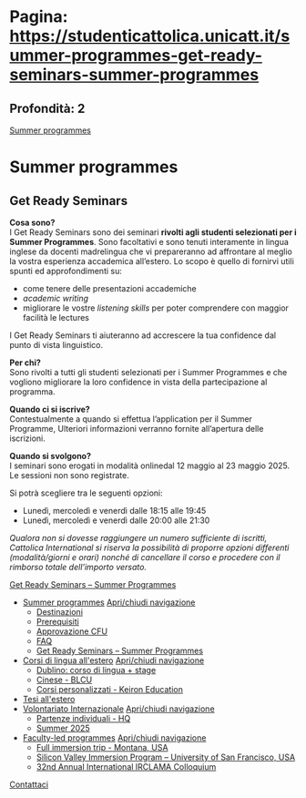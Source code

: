 # Pagina: https://studenticattolica.unicatt.it/summer-programmes-get-ready-seminars-summer-programmes

## Profondità: 2

[Summer programmes](summer-programs-e-corsi-di-lingua-summer-programs)



# Summer programmes

## Get Ready Seminars

**Cosa sono?**  
I Get Ready Seminars sono dei seminari **rivolti agli studenti selezionati per i Summer Programmes**. Sono facoltativi e sono tenuti interamente in lingua inglese da docenti madrelingua che vi prepareranno ad affrontare al meglio la vostra esperienza accademica all’estero. Lo scopo è quello di fornirvi utili spunti ed approfondimenti su:

* come tenere delle presentazioni accademiche
* *academic writing*
* migliorare le vostre *listening skills* per poter comprendere con maggior facilità le lectures

I Get Ready Seminars ti aiuteranno ad accrescere la tua confidence dal punto di vista linguistico.

**Per chi?**  
Sono rivolti a tutti gli studenti selezionati per i Summer Programmes e che vogliono migliorare la loro confidence in vista della partecipazione al programma.

**Quando ci si iscrive?**  
Contestualmente a quando si effettua l’application per il Summer Programme, Ulteriori informazioni verranno fornite all’apertura delle iscrizioni.

**Quando si svolgono?**  
I seminari sono erogati in modalità onlinedal 12 maggio al 23 maggio 2025. Le sessioni non sono registrate.

Si potrà scegliere tra le seguenti opzioni:

* Lunedì, mercoledì e venerdì dalle 18:15 alle 19:45
* Lunedì, mercoledì e venerdì dalle 20:00 alle 21:30

*Qualora non si dovesse raggiungere un numero sufficiente di iscritti, Cattolica International si riserva la possibilità di proporre opzioni differenti (modalità/giorni e orari) nonché di cancellare il corso e procedere con il rimborso totale dell’importo versato.*

[Get Ready Seminars – Summer Programmes](#submenu__wrapper "Get Ready Seminars – Summer Programmes ")

* [Summer programmes](summer-programs-e-corsi-di-lingua-summer-programs "Summer programmes")
  [Apri/chiudi navigazione](#asub-20afc0c6-fd0a-4a76-8c7b-e14f646f3438 "Apri/chiudi navigazione")
  + [Destinazioni](summer-programs-destinazioni "Destinazioni")
  + [Prerequisiti](summer-programs-prerequisiti "Prerequisiti")
  + [Approvazione CFU](informazioni-utili-approvazione-esami "Approvazione CFU")
  + [FAQ](summer-programs-faq "FAQ")
  + [Get Ready Seminars – Summer Programmes](summer-programmes-get-ready-seminars-summer-programmes "Get Ready Seminars – Summer Programmes ")
* [Corsi di lingua all'estero](summer-programs-e-corsi-di-lingua-corsi-di-lingua-all-estero "Corsi di lingua all'estero")
  [Apri/chiudi navigazione](#asub-16d3a189-ddff-494d-87d2-efc492c36f89 "Apri/chiudi navigazione")
  + [Dublino: corso di lingua + stage](corsi-di-lingua-all-estero-dublino-corso-di-lingua-stage "Dublino: corso di lingua + stage")
  + [Cinese - BLCU](corsi-di-lingua-all-estero-cinese-blcu "Cinese - BLCU")
  + [Corsi personalizzati - Keiron Education](corsi-di-lingua-all-estero-corsi-personalizzati "Corsi personalizzati - Keiron Education")
* [Tesi all'estero](stage-e-tesi-all-estero-tesi-all-estero "Tesi all'estero")
* [Volontariato Internazionale](volontariato "Volontariato Internazionale")
  [Apri/chiudi navigazione](#asub-7a023ab7-8e7f-42c1-8e89-8049a1403631 "Apri/chiudi navigazione")
  + [Partenze individuali - HQ](volontariato-internazionale-partenze-individuali-hq "Partenze individuali - HQ")
  + [Summer 2025](volontariato-internazionale-summer-2025 "Summer 2025")
* [Faculty-led programmes](short-programmes-faculty-led-programmes "Faculty-led programmes")
  [Apri/chiudi navigazione](#asub-7939f1d2-1f30-44c3-ae05-622f04cf32d2 "Apri/chiudi navigazione")
  + [Full immersion trip - Montana, USA](faculty-led-programmes-full-immersion-trip-montana-usa "Full immersion trip - Montana, USA")
  + [Silicon Valley Immersion Program – University of San Francisco, USA](faculty-led-programmes-silicon-valley-immersion-program-university-of-san-francisco-usa "Silicon Valley Immersion Program – University of San Francisco, USA")
  + [32nd Annual International IRCLAMA Colloquium](faculty-led-programmes-32nd-annual-international-irclama-colloquium "32nd Annual International IRCLAMA Colloquium")

[Contattaci](home-contatti "Contattaci")